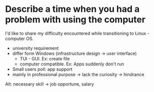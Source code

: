 # Describe a time when you had a problem with using the computer

I'd like to share my difficulty encountered while transitioning to Linux - computer OS.

- university requirement
- differ form Windows (infrastructure design -> user interface)
  - TUI - GUI. Ex: create file
  - computer compatible. Ex: Apps suddenly don't run
- Small users poll: app support
- mainly in professional purpose -> lack the curiosity -> hindrance

Alt: necessary skill -> job opportune, salary
